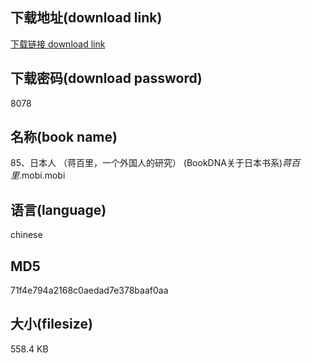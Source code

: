 ## 下载地址(download link)
[下载链接 download link](https://voluble-croquembouche-d321dc.netlify.app/?s=85%E3%80%81%E6%97%A5%E6%9C%AC%E4%BA%BA+%EF%BC%88%E8%92%8B%E7%99%BE%E9%87%8C%EF%BC%8C%E4%B8%80%E4%B8%AA%E5%A4%96%E5%9B%BD%E4%BA%BA%E7%9A%84%E7%A0%94%E7%A9%B6%EF%BC%89+%28BookDNA%E5%85%B3%E4%BA%8E%E6%97%A5%E6%9C%AC%E4%B9%A6%E7%B3%BB%29_%E8%92%8B%E7%99%BE%E9%87%8C_.mobi)

## 下载密码(download password)
8078

## 名称(book name)
85、日本人 （蒋百里，一个外国人的研究） (BookDNA关于日本书系)_蒋百里_.mobi.mobi

## 语言(language)
chinese

## MD5
71f4e794a2168c0aedad7e378baaf0aa

## 大小(filesize)
558.4 KB
